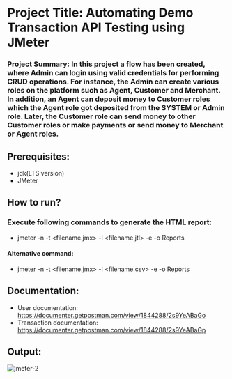 # Project Title: Automating Demo Transaction API Testing using JMeter  
### Project Summary: In this project a flow has been created, where Admin can login using valid credentials for performing CRUD operations. For instance, the Admin can create various roles on the platform such as Agent, Customer and Merchant. In addition, an Agent can deposit money to Customer roles which the Agent role got deposited from the SYSTEM or Admin role. Later, the Customer role can send money to other Customer roles or make payments or send money to Merchant or Agent roles.  

## Prerequisites:  
- jdk(LTS version)
- JMeter

## How to run?
### Execute following commands to generate the HTML report:
- jmeter -n -t <filename.jmx> -l <filename.jtl> -e -o Reports
#### Alternative command: 
- jmeter -n -t <filename.jmx> -l <filename.csv> -e -o Reports

## Documentation:
- User documentation:  
  https://documenter.getpostman.com/view/1844288/2s9YeABaGo
- Transaction documentation:  
  https://documenter.getpostman.com/view/1844288/2s9YeABaGp
  
## Output:
![jmeter-2](https://github.com/zubdotexe/demo-transaction-api-jmeter/assets/64923600/f65c86ec-ea47-4b83-ab88-a9986014a072)

